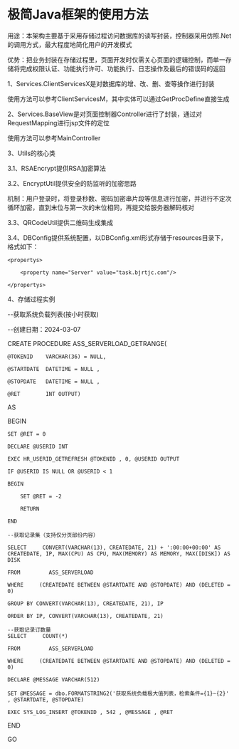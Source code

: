 # 极简Java框架的使用方法

用途：本架构主要基于采用存储过程访问数据库的读写封装，控制器采用仿照.Net的调用方式，最大程度地简化用户的开发模式

优势：把业务封装在存储过程里，页面开发时仅需关心页面的逻辑控制，而单一存储将完成权限认证、功能执行许可、功能执行、日志操作及最后的错误码的返回

1、Services.ClientServicesX是对数据库的增、改、删、查等操作进行封装

   使用方法可以参考ClientServicesM，其中实体可以通过GetProcDefine直接生成

2、Services.BaseView是对页面控制器Controller进行了封装，通过对RequestMapping进行jsp文件的定位

   使用方法可以参考MainController

3、Utils的核心类

3.1、RSAEncrypt提供RSA加密算法

3.2、EncryptUtil提供安全的防监听的加密思路

   机制：用户登录时，将登录秒数、密码加密串片段等信息进行加密，并进行不定次循环加密，直到末位与第一次的末位相同，再提交给服务器解码核对
   
3.3、QRCodeUtil提供二维码生成集成

3.4、DBConfig提供系统配置，以DBConfig.xml形式存储于resources目录下，格式如下：

<application>
  
    <propertys>
    
        <property name="Server" value="task.bjrtjc.com"/>
        
    </propertys>
    
</application>

4、存储过程实例

 --获取系统负载列表(按小时获取)
 
 --创建日期：2024-03-07
 
 CREATE PROCEDURE ASS_SERVERLOAD_GETRANGE(
 
	@TOKENID	VARCHAR(36) = NULL,
 
	@STARTDATE	DATETIME = NULL ,
 
	@STOPDATE	DATETIME = NULL ,
 
	@RET		INT OUTPUT)
 
AS

BEGIN

	SET @RET = 0
 
	DECLARE @USERID INT
 
	EXEC HR_USERID_GETREFRESH @TOKENID , 0, @USERID OUTPUT
 
	IF @USERID IS NULL OR @USERID < 1
 
	BEGIN
 
		SET @RET = -2
  
		RETURN
  
	END

    --获取记录集（支持仅分页部份内容）
    
	SELECT     CONVERT(VARCHAR(13), CREATEDATE, 21) + ':00:00+00:00' AS CREATEDATE, IP, MAX(CPU) AS CPU, MAX(MEMORY) AS MEMORY, MAX([DISK]) AS DISK
 
	FROM         ASS_SERVERLOAD
 
	WHERE     (CREATEDATE BETWEEN @STARTDATE AND @STOPDATE) AND (DELETED = 0)
 
	GROUP BY CONVERT(VARCHAR(13), CREATEDATE, 21), IP
 
	ORDER BY IP, CONVERT(VARCHAR(13), CREATEDATE, 21)

    --获取记录订数量
	SELECT     COUNT(*)
 
	FROM         ASS_SERVERLOAD
 
	WHERE     (CREATEDATE BETWEEN @STARTDATE AND @STOPDATE) AND (DELETED = 0)

	DECLARE @MESSAGE VARCHAR(512)
 
	SET @MESSAGE = dbo.FORMATSTRING2('获取系统负载极大值列表，检索条件={1}~{2}' , @STARTDATE, @STOPDATE)
 
	EXEC SYS_LOG_INSERT @TOKENID , 542 , @MESSAGE , @RET
 
END

GO
